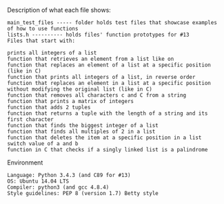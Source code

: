 Description of what each file shows:

    main_test_files ----- folder holds test files that showcase examples of how to use functions
    lists.h ---------- holds files' function prototypes for #13
    Files that start with:

    prints all integers of a list
    function that retrieves an element from a list like on
    function that replaces an element of a list at a specific position (like in C)
    function that prints all integers of a list, in reverse order
    function that replaces an element in a list at a specific position without modifying the original list (like in C)
    function that removes all characters c and C from a string
    function that prints a matrix of integers
    function that adds 2 tuples
    function that returns a tuple with the length of a string and its first character
    function that finds the biggest integer of a list
    function that finds all multiples of 2 in a list
    function that deletes the item at a specific position in a list
    switch value of a and b
    function in C that checks if a singly linked list is a palindrome

Environment

    Language: Python 3.4.3 (and C89 for #13)
    OS: Ubuntu 14.04 LTS
    Compiler: python3 (and gcc 4.8.4)
    Style guidelines: PEP 8 (version 1.7) Betty style


